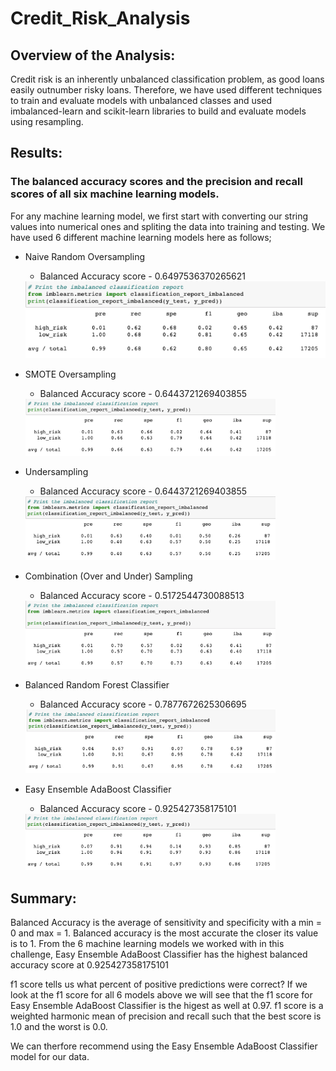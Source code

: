 # Credit_Risk_Analysis

## Overview of the Analysis:

Credit risk is an inherently unbalanced classification problem, as good loans easily outnumber risky loans. Therefore, we have used different techniques to train and evaluate models with unbalanced classes and used imbalanced-learn and scikit-learn libraries to build and evaluate models using resampling.

## Results:

### The balanced accuracy scores and the precision and recall scores of all six machine learning models. 

For any machine learning model, we first start with converting our string values into numerical ones and spliting the data into training and testing. We have used 6 different machine learning models here as follows;

- Naive Random Oversampling
  - Balanced Accuracy score - 0.6497536370265621

  <img src="/Images/Naive_Random_Oversampling.png" /> 

- SMOTE Oversampling
  - Balanced Accuracy score - 0.6443721269403855

  <img src="/Images/SMOTE_Oversampling.png" width="400"/> 

- Undersampling
  - Balanced Accuracy score - 0.6443721269403855

  <img src="/Images/Undersampling.png" width="400"/> 

- Combination (Over and Under) Sampling
  - Balanced Accuracy score - 0.5172544730088513

  <img src="/Images/Combination_sampling.png" width="400"/> 

- Balanced Random Forest Classifier
  - Balanced Accuracy score - 0.7877672625306695

  <img src="/Images/Random_Forest.png" width="400"/> 

- Easy Ensemble AdaBoost Classifier
  - Balanced Accuracy score - 0.925427358175101

  <img src="/Images/AdaBoost.png" width="400"/> 


## Summary: 

Balanced Accuracy is the average of sensitivity and specificity with a min = 0 and max = 1. Balanced accuracy is the most accurate the closer its value is to 1. From the 6 machine learning models we worked with in this challenge, Easy Ensemble AdaBoost Classifier has the highest balanced accuracy score at 0.925427358175101

f1 score tells us what percent of positive predictions were correct? If we look at the f1 score for all 6 models above we will see that the f1 score for Easy Ensemble AdaBoost Classifier is the higest as well at 0.97. f1 score is a weighted harmonic mean of precision and recall such that the best score is 1.0 and the worst is 0.0. 

We can therfore recommend using the Easy Ensemble AdaBoost Classifier model for our data.
